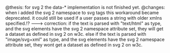 @thesis: for svg 2 the data-* implementation is not finished yet.
@changes: when i added the svg 2 namespace to svg tags 
this workaround became deprecated. it could still be used if a user passes a string with older xmlns specified.!?
---> correction:
if the text is parsed with "text/html" as type, and the 
svg elements have the svg 2 namespace attribute set,
they will get a dataset as defined in svg 2 on w3c.
else if the text is parsed with "image/svg+xml" as type, and the svg elements have the svg 2 namespace attribute set, they wont get a dataset as defined in svg 2 on w3c.